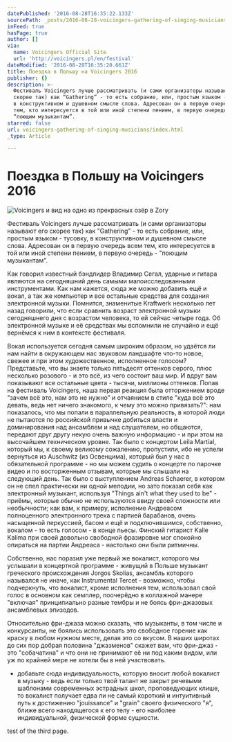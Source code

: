 ```yaml
---
datePublished: '2016-08-28T16:35:22.133Z'
sourcePath: _posts/2016-08-28-voicingers-gathering-of-singing-musicians.md
inFeed: true
hasPage: true
author: []
via:
  name: Voicingers Official Site
  url: 'http://voicingers.pl/en/festival'
dateModified: '2016-08-28T16:35:20.661Z'
title: Поездка в Польшу на Voicingers 2016
publisher: {}
description: >-
  Фестиваль Voicingers лучше рассматривать (и сами организаторы называют его
  скорее так) как “Gathering” - то есть собрание, или, простым языком - тусовку,
  в конструктивном и душевном смысле слова. Адресован он в первую очередь всем
  тем, кто интересуется в той или иной степени пением, в первую очередь -
  “поющим музыкантам”. 
starred: false
url: voicingers-gathering-of-singing-musicians/index.html
_type: Article

---
```

# Поездка в Польшу на Voicingers 2016
![Voicingers и вид на одно из прекрасных озёр в Zory](https://the-grid-user-content.s3-us-west-2.amazonaws.com/2b804575-2bae-45fe-ad45-e1db7ec74ebc.jpg)

Фестиваль Voicingers лучше рассматривать (и сами организаторы называют его скорее так) как "Gathering" - то есть собрание, или, простым языком - тусовку, в конструктивном и душевном смысле слова. Адресован он в первую очередь всем тем, кто интересуется в той или иной степени пением, в первую очередь - "поющим музыкантам". 

Как говорил известный бэндлидер Владимир Сегал, ударные и гитара являются на сегодняшний день самыми малоисследованными инструментами. Как нам кажется, сюда же можно добавить ещё и вокал, а так же компьютер и все остальные средства для создания электронной музыки. Помнится, знаменитые Kraftwerk несколько лет назад говорили, что если сравнить возраст электронной музыки сегодняшнего дня с возрастом человека, то ей сейчас четыре года. Об электронной музыке и её средствах мы вспомнили не случайно и ещё вернёмся к ним в контексте фестиваля.

Вокал используется сегодня самым широким образом, но удаётся ли нам найти в окружающем нас звуковом ландшафте что-то новое, свежее и при этом художественное, исполненное голосом? Представьте, что вы знаете только пятьдесят оттенков серого, плюс несколько розового - и это всё, из чего состоит ваш мир. И вдруг вам показывают все остальные цвета - тысячи, миллионы оттенков. Попав на фестиваль Voicingers, наша первая реакция была отторжением вроде "зачем всё это, нам это не нужно" и отчаянием в стиле "куда всё это девать, ведь нет ничего знакомого, к чему это можно привязать?": нам показалось, что мы попали в параллельную реальность, в которой люди не пытаются по российской привычке добиться власти и доминирования над ансамблем и над слушателем, но общаются, передают друг другу некую очень важную информацию - и при этом на высочайшем техническом уровне. Так было с концертом Leila Martial, который мы, к своему великому сожалению, пропустили, ибо не успели вернуться из Auschwitz (из Освенцима), который был у нас в обязательной программе - но мы можем судить о концерте по парочке видео и по восторженным отзывам, которые мы слышали на следующий день. Так было с выступлением Andreas Schaerer, в котором он не спел практически ни одной мелодии, но зато показал себя как электронный музыкант, используя "Things ain't what they used to be" - приёмы, которые обычно не используются ввиду своей сложности или необычности; как вам, к примеру, исполнение Андреасом полноценного электронного трека с партией барабанов, очень насыщенной перкуссией, басом и ещё и подключившимся, собственно, вокалом - то есть голосом - в конце пьесы. Финский гитарист Kalle Kalima при своей довольно свободной фразировке мог спокойно опираться на партии Андреаса - настолько они были ритмичны.

Собственно, нас поразил уже первый же вокалист, которого мы услышали в концертной программе - живущий в Польше музыкант греческого происхождения Jorgos Skolias, ансамбль которого назывался не иначе, как Instrumental Tercet - возможно, чтобы подчеркнуть, что вокалист, кроме исполнения тем, использовал свой голос в основном как семплер, поочерёдно в коллажной манере "включая" принципиально разные тембры и не боясь фри-джазовых ансамблевых эпизодов.

Относительно фри-джаза можно сказать, что музыканты, в том числе и конкурсанты, не боялись использовать это свободное горение как краску в любом нужном месте, делая это со вкусом. В наших широтах до сих пор добрая половина "джазменов" скажет вам, что фри-джаз - это "собачатина" и что они не принимают её ни под каким видом, или уж по крайней мере не хотели бы в ней участвовать.

- добавьте сюда индивидуальность, которую вносит любой вокалист в музыку - ведь если только твой талант не закрыт речевыми шаблонами современных эстрадных школ, проповедующих клише, то вокалист получает едва ли не самый короткий и интуитивный путь к достижению "jouissance" и "grain" своего физического "я", ближе всего находящегося к его телу - его наиболее индивидуальной, физической форме сущности.

test of the third page.